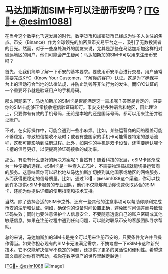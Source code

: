 # 马达加斯加SIM卡可以注册币安吗？[[TG💪+ @esim1088](https://t.me/s/esim1088)]

在当今这个数字化飞速发展的时代，数字货币和加密货币已经成为许多人关注的焦点。币安（Binance）作为全球领先的加密货币交易平台之一，吸引了无数投资者的目光。然而，对于一些身处海外的朋友来说，尤其是那些在马达加斯加这样相对偏远地区的用户，他们可能会产生疑问：马达加斯加的SIM卡可以用来注册币安吗？

首先，让我们简单了解一下币安的基本要求。要使用币安平台进行交易，用户通常需要完成KYC（Know Your Customer，了解你的客户）认证。这是为了确保平台上的活动符合当地的法律法规，并防止洗钱等非法行为的发生。而KYC认证的一个重要环节就是验证用户的手机号码。

那么问题来了，马达加斯加的SIM卡是否能满足这一需求呢？答案是肯定的，只要你的SIM卡能够正常接收短信验证码即可。币安支持多种语言和地区，因此理论上，只要你有有效的手机号码，无论是本地的还是国际号码，都可以用来注册并验证账户。

不过，在实际操作中，可能会遇到一些小麻烦。比如，某些运营商的网络覆盖可能不够稳定，导致短信接收不及时；或者有些国家的手机卡可能需要特定的激活流程，这都可能影响到注册过程。此外，如果你的手机是双卡设备，还需要确认哪个卡槽的信号更好，以便提高验证码接收的成功率。

那么，有没有什么更好的解决方案呢？当然有！随着科技的发展，eSIM卡逐渐成为一种便捷的选择。eSIM卡是一种嵌入式芯片，不需要物理插拔就能切换运营商的服务。这意味着你可以轻松地从马达加斯加切换到其他国家或地区的网络服务，从而获得更稳定的信号质量。比如，通过TG💪+ @esim1088这个渠道，你可以找到许多提供eSIM卡服务的专业团队，他们不仅能够帮助你快速获取适合的SIM卡，还能为你提供详细的使用指南和技术支持。

当然，除了选择合适的SIM卡之外，还有一些其他的注意事项可以帮助你顺利完成币安的注册和认证。例如，确保你的设备时间设置正确，避免因时间偏差而导致验证码失效；同时也要注意保护个人信息安全，不要随意透露自己的账户密码或其他敏感信息。如果在注册过程中遇到任何问题，可以随时联系币安的客服团队寻求帮助。

总的来说，马达加斯加的SIM卡是完全可以用来注册币安的，只要条件允许并且操作得当。如果你担心现有的SIM卡无法满足需求，不妨考虑一下eSIM卡这种新兴技术。它不仅能解决信号不稳定的问题，还提供了更多的灵活性和便利性。希望这篇文章能对你有所帮助，祝你在数字资产的世界里越走越远！

[[TG💪+ @esim1088](https://t.me/s/esim1088) ![Image](https://i.postimg.cc/4NQfJmqS/Snipaste-2025-05-13-00-14-12.png)]
